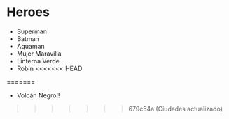 # Heroes

* Superman
* Batman
* Aquaman
* Mujer Maravilla
* Linterna Verde
* Robin
<<<<<<< HEAD

=======
* Volcán Negro!!
>>>>>>> 679c54a (Ciudades actualizado)
